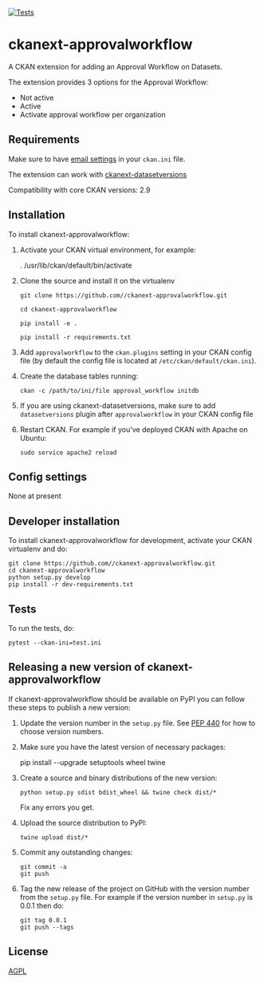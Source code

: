 [![Tests](https://github.com//ckanext-approvalworkflow/workflows/Tests/badge.svg?branch=main)](https://github.com//ckanext-approvalworkflow/actions)

# ckanext-approvalworkflow

A CKAN extension for adding an Approval Workflow on Datasets.

The extension provides 3 options for the Approval Workflow:
- Not active
- Active
- Activate approval workflow per organization


## Requirements

Make sure to have [email settings](https://docs.ckan.org/en/2.9/maintaining/configuration.html#email-settings) in your `ckan.ini` file.

The extension can work with [ckanext-datasetversions](https://github.com/keitaroinc/ckanext-datasetversions)


Compatibility with core CKAN versions: 2.9


## Installation
To install ckanext-approvalworkflow:

1. Activate your CKAN virtual environment, for example:

     . /usr/lib/ckan/default/bin/activate

2. Clone the source and install it on the virtualenv

    `git clone https://github.com//ckanext-approvalworkflow.git`
    
    `cd ckanext-approvalworkflow`
    
    `pip install -e .`
    
	`pip install -r requirements.txt`

3. Add `approvalworkflow` to the `ckan.plugins` setting in your CKAN
   config file (by default the config file is located at
   `/etc/ckan/default/ckan.ini`).

4. Create the database tables running:

    `ckan -c /path/to/ini/file approval_workflow initdb`

5. If you are using ckanext-datasetversions, make sure to add `datasetversions` plugin after `approvalworkflow` in your CKAN config file

6. Restart CKAN. For example if you've deployed CKAN with Apache on Ubuntu:

    `sudo service apache2 reload`


## Config settings

None at present


## Developer installation

To install ckanext-approvalworkflow for development, activate your CKAN virtualenv and
do:

    git clone https://github.com//ckanext-approvalworkflow.git
    cd ckanext-approvalworkflow
    python setup.py develop
    pip install -r dev-requirements.txt


## Tests

To run the tests, do:

    pytest --ckan-ini=test.ini


## Releasing a new version of ckanext-approvalworkflow

If ckanext-approvalworkflow should be available on PyPI you can follow these steps to publish a new version:

1. Update the version number in the `setup.py` file. See [PEP 440](http://legacy.python.org/dev/peps/pep-0440/#public-version-identifiers) for how to choose version numbers.

2. Make sure you have the latest version of necessary packages:

    pip install --upgrade setuptools wheel twine

3. Create a source and binary distributions of the new version:

       python setup.py sdist bdist_wheel && twine check dist/*

   Fix any errors you get.

4. Upload the source distribution to PyPI:

       twine upload dist/*

5. Commit any outstanding changes:

       git commit -a
       git push

6. Tag the new release of the project on GitHub with the version number from
   the `setup.py` file. For example if the version number in `setup.py` is
   0.0.1 then do:

       git tag 0.0.1
       git push --tags

## License

[AGPL](https://www.gnu.org/licenses/agpl-3.0.en.html)

